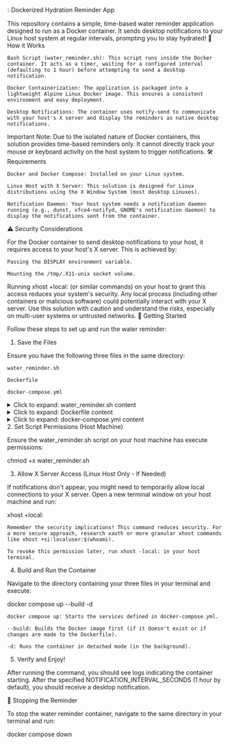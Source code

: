 💧 Dockerized Hydration Reminder App

This repository contains a simple, time-based water reminder application designed to run as a Docker container. It sends desktop notifications to your Linux host system at regular intervals, prompting you to stay hydrated!
🚀 How it Works

    Bash Script (water_reminder.sh): This script runs inside the Docker container. It acts as a timer, waiting for a configured interval (defaulting to 1 hour) before attempting to send a desktop notification.

    Docker Containerization: The application is packaged into a lightweight Alpine Linux Docker image. This ensures a consistent environment and easy deployment.

    Desktop Notifications: The container uses notify-send to communicate with your host's X server and display the reminders as native desktop notifications.

Important Note: Due to the isolated nature of Docker containers, this solution provides time-based reminders only. It cannot directly track your mouse or keyboard activity on the host system to trigger notifications.
🛠️ Requirements

    Docker and Docker Compose: Installed on your Linux system.

    Linux Host with X Server: This solution is designed for Linux distributions using the X Window System (most desktop Linuxes).

    Notification Daemon: Your host system needs a notification daemon running (e.g., dunst, xfce4-notifyd, GNOME's notification daemon) to display the notifications sent from the container.

⚠️ Security Considerations

For the Docker container to send desktop notifications to your host, it requires access to your host's X server. This is achieved by:

    Passing the DISPLAY environment variable.

    Mounting the /tmp/.X11-unix socket volume.

Running xhost +local: (or similar commands) on your host to grant this access reduces your system's security. Any local process (including other containers or malicious software) could potentially interact with your X server. Use this solution with caution and understand the risks, especially on multi-user systems or untrusted networks.
🚀 Getting Started

Follow these steps to set up and run the water reminder:
1. Save the Files

Ensure you have the following three files in the same directory:

    water_reminder.sh

    Dockerfile

    docker-compose.yml

<details><summary>Click to expand: water_reminder.sh content</summary>

#!/bin/bash

# Configuration for the reminder
NOTIFICATION_INTERVAL_SECONDS=$((60 * 60)) # 1 hour in seconds
NOTIFICATION_TITLE="💧 Hydration Reminder!"
NOTIFICATION_MESSAGE="You've been active for a while. Remember to drink some water!"
# Removed explicit icon to avoid 'icon not found' warnings. Notifications will be sent without a specific icon.

echo "Starting water reminder. You will be reminded every hour."
echo "---------------------------------------------------------"
echo "NOTE: This script provides TIME-BASED reminders only."
echo "Direct mouse/keyboard tracking from inside Docker to your host GUI is complex and not implemented here."
echo "For notifications to appear on your desktop (Linux host):"
echo "  1. Ensure 'notify-send' is working on your host system."
echo "  2. You might need to allow local connections to your X server."
echo "     (e.g., by running 'xhost +local:' in your host terminal BEFORE starting Docker Compose)."
echo "     Be aware of the security implications of 'xhost +local:'."
echo "---------------------------------------------------------"

# Loop indefinitely to send reminders
while true; do
    # Simplified echo statement, compatible with Alpine's 'date'
    echo "Waiting for $NOTIFICATION_INTERVAL_SECONDS seconds... (Current time: $(date +"%H:%M:%S"))"
    sleep $NOTIFICATION_INTERVAL_SECONDS

    # Attempt to send a notification
    # Check if notify-send is available and DISPLAY environment variable is set
    if command -v notify-send &> /dev/null && [ -n "$DISPLAY" ]; then
        # Removed the -i "$ICON" part to avoid icon not found warnings
        notify-send "$NOTIFICATION_TITLE" "$NOTIFICATION_MESSAGE"
        echo "Notification sent at $(date +"%H:%M:%S")"
    else
        echo "ERROR: Could not send notification at $(date +"%H:%M:%S")."
        echo "Possible reasons: 'notify-send' not found in container, or DISPLAY variable not set/accessible (X server connection issue)."
        echo "Please ensure libnotify, bash, dbus, dbus-x11, dunst, and font packages are installed in the container and DISPLAY is correctly mounted from your host."
    fi
done

</details>

<details><summary>Click to expand: Dockerfile content</summary>

# Use Alpine Linux as the base image for a lightweight footprint.
FROM alpine:latest

# Install necessary packages:
# - libnotify: Provides 'notify-send' for sending notifications.
# - bash: Needed to run the shell script correctly (due to #!/bin/bash).
# - dbus: Provides 'dbus-uuidgen' for machine-id.
# - dbus-x11: Provides 'dbus-launch' for D-Bus session management related to X.
# - dunst: The lightweight notification daemon that displays the pop-ups.
# - adwaita-icon-theme, hicolor-icon-theme: Provides standard system icons (though we're currently not using them).
# - ttf-dejavu: A common, general-purpose TrueType font package for Alpine. CRUCIAL for text rendering.
# - fontconfig: Library for configuring and customizing font access, and provides 'fc-cache'.
# apk update: Updates the list of available packages.
# apk add --no-cache: Installs the specified packages and removes the package cache
#                     after installation to further reduce image size.
RUN apk update && \
    apk add --no-cache libnotify bash dbus dbus-x11 dunst adwaita-icon-theme hicolor-icon-theme ttf-dejavu fontconfig && \
    rm -rf /var/cache/apk/*

# --- Fix for 'Cannot spawn a message bus without a machine-id' ---
# Create the /etc/machine-id file if it doesn't exist.
# D-Bus requires this file for proper functioning.
# We'll generate a UUID and put it into this file.
RUN mkdir -p /etc && \
    dbus-uuidgen > /etc/machine-id
# --- End of fix ---

# --- Fix for blank notifications (font rendering) ---
# Rebuild the font cache so dunst can find the newly installed fonts.
RUN fc-cache -fv
# --- End of fix ---

# Set the working directory inside the container.
WORKDIR /app

# Copy the water_reminder.sh script from your host machine into the /app directory.
# Ensure water_reminder.sh is in the same directory as your Dockerfile.
COPY water_reminder.sh .

# Make the script executable.
RUN chmod +x water_reminder.sh

# Define the command that will be executed when the container starts.
# We'll start 'dunst' (the notification daemon) in the background,
# then execute your water reminder script.
# This ensures that a service is available on D-Bus to handle notifications.
CMD dunst & ./water_reminder.sh

</details>

<details><summary>Click to expand: docker-compose.yml content</summary>

# Specify the Docker Compose file format version.
version: '3.8'

# Define the services (containers) that make up your application.
services:
  water-reminder:
    # Build the image from the Dockerfile in the current directory.
    build: .
    
    # Assign a custom name to the container for easy identification.
    container_name: water-reminder-app

    # Environment variables to pass into the container.
    # The DISPLAY variable is essential for X applications (like notify-send)
    # to know which display server on the host to connect to.
    # WARNING: Exposing DISPLAY like this has security implications!
    # Only use if you understand the risks and are on a trusted network.
    environment:
      - DISPLAY=${DISPLAY} # ${DISPLAY} will automatically pick up your host's DISPLAY variable.

    # Volume mounts connect directories/files from your host to the container.
    # This is critical for the container to interact with your host's X server.
    volumes:
      # Mount the X server's Unix socket directory. This allows the container
      # to communicate with the host's graphical display server.
      - /tmp/.X11-unix:/tmp/.X11-unix
      # Mount the script directly from the host.
      # This allows you to edit `water_reminder.sh` on your host and have
      # the changes reflected in the container without rebuilding the image.
      # If you modify the script, you might need to restart the container:
      # `docker compose restart water-reminder`
      - ./water_reminder.sh:/app/water_reminder.sh

    # Restart policy for the container.
    # 'unless-stopped': Always restart the container unless it is explicitly stopped (e.g., via `docker compose stop`).
    restart: unless-stopped

</details>
2. Set Script Permissions (Host Machine)

Ensure the water_reminder.sh script on your host machine has execute permissions:

chmod +x water_reminder.sh

3. Allow X Server Access (Linux Host Only - If Needed)

If notifications don't appear, you might need to temporarily allow local connections to your X server. Open a new terminal window on your host machine and run:

xhost +local:

    Remember the security implications! This command reduces security. For a more secure approach, research xauth or more granular xhost commands like xhost +si:localuser:$(whoami).

    To revoke this permission later, run xhost -local: in your host terminal.

4. Build and Run the Container

Navigate to the directory containing your three files in your terminal and execute:

docker compose up --build -d

    docker compose up: Starts the services defined in docker-compose.yml.

    --build: Builds the Docker image first (if it doesn't exist or if changes are made to the Dockerfile).

    -d: Runs the container in detached mode (in the background).

5. Verify and Enjoy!

After running the command, you should see logs indicating the container starting. After the specified NOTIFICATION_INTERVAL_SECONDS (1 hour by default), you should receive a desktop notification.

🛑 Stopping the Reminder

To stop the water reminder container, navigate to the same directory in your terminal and run:

docker compose down
